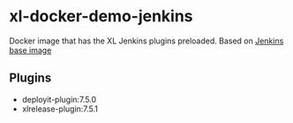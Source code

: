 # xl-docker-demo-jenkins #

Docker image that has the XL Jenkins plugins preloaded.
Based on [Jenkins base image](https://hub.docker.com/_/jenkins/)

## Plugins ##
+ deployit-plugin:7.5.0
+ xlrelease-plugin:7.5.1
